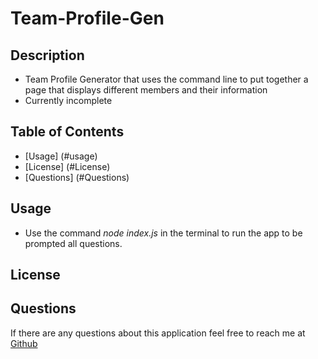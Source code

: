 # Team-Profile-Gen

## Description

- Team Profile Generator that uses the command line to put together a page that displays different members and their information
- Currently incomplete

## Table of Contents

- [Usage] (#usage)
- [License] (#License)
- [Questions] (#Questions)

## Usage

- Use the command _node index.js_ in the terminal to run the app to be prompted all questions.

## License

## Questions

If there are any questions about this application feel free to reach me at [Github](https://github.com/clflalo)
